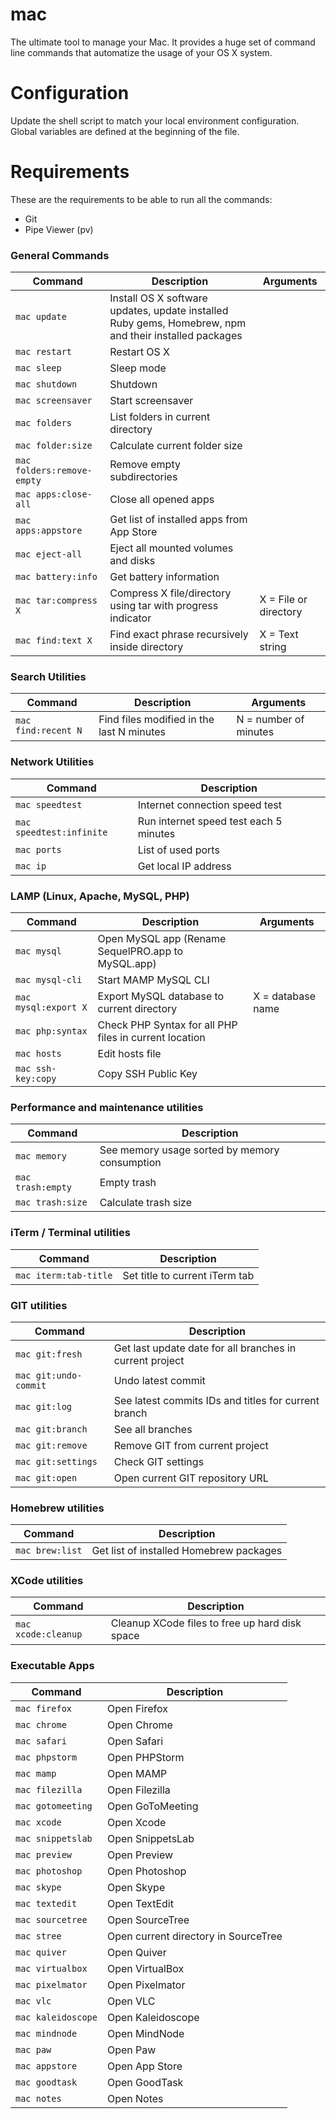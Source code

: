 # mac
The ultimate tool to manage your Mac. It provides a huge set of command line commands that automatize the usage of your OS X system.

# Configuration
Update the shell script to match your local environment configuration. Global variables are defined at the beginning of the file.

# Requirements
These are the requirements to be able to run all the commands:

* Git
* Pipe Viewer (pv)

### General Commands

| Command  | Description | Arguments |
| ------------- | ------------- | ------------- |
| `mac update`  | Install OS X software updates, update installed Ruby gems, Homebrew, npm and their installed packages  | |
| `mac restart`  | Restart OS X  | |
| `mac sleep`  | Sleep mode  | |
| `mac shutdown`  | Shutdown  | |
| `mac screensaver`  | Start screensaver  | |
| `mac folders`  | List folders in current directory  | |
| `mac folder:size`  | Calculate current folder size  | |
| `mac folders:remove-empty`  | Remove empty subdirectories  | |
| `mac apps:close-all`  | Close all opened apps  | |
| `mac apps:appstore`  | Get list of installed apps from App Store  | |
| `mac eject-all`  | Eject all mounted volumes and disks  | |
| `mac battery:info`  | Get battery information  | |
| `mac tar:compress X`  | Compress X file/directory using tar with progress indicator  | X = File or directory |
| `mac find:text X`  | Find exact phrase recursively inside directory  | X = Text string |


### Search Utilities

| Command  | Description | Arguments |
| ------------- | ------------- | ------------- |
| `mac find:recent N`  | Find files modified in the last N minutes  |  N = number of minutes  |


### Network Utilities

| Command  | Description |
| ------------- | ------------- |
| `mac speedtest`  | Internet connection speed test  |
| `mac speedtest:infinite`  | Run internet speed test each 5 minutes  |
| `mac ports`  | List of used ports  |
| `mac ip`  | Get local IP address  |


### LAMP (Linux, Apache, MySQL, PHP)

| Command  | Description | Arguments |
| ------------- | ------------- | ------------- |
| `mac mysql`  | Open MySQL app (Rename SequelPRO.app to MySQL.app)  |  |
| `mac mysql-cli`  | Start MAMP MySQL CLI  |  |
| `mac mysql:export X`  | Export MySQL database to current directory  |  X = database name  |
| `mac php:syntax`  | Check PHP Syntax for all PHP files in current location  |  |
| `mac hosts`  | Edit hosts file  |  |
| `mac ssh-key:copy`  | Copy SSH Public Key  |  |


### Performance and maintenance utilities

| Command  | Description |
| ------------- | ------------- |
| `mac memory`  | See memory usage sorted by memory consumption  |
| `mac trash:empty`  | Empty trash |
| `mac trash:size`  | Calculate trash size |


### iTerm / Terminal utilities

| Command  | Description |
| ------------- | ------------- |
| `mac iterm:tab-title`  | Set title to current iTerm tab  |


### GIT utilities

| Command  | Description |
| ------------- | ------------- |
| `mac git:fresh`  | Get last update date for all branches in current project  |
| `mac git:undo-commit`  | Undo latest commit  |
| `mac git:log`  | See latest commits IDs and titles for current branch  |
| `mac git:branch`  | See all branches  |
| `mac git:remove`  | Remove GIT from current project  |
| `mac git:settings`  | Check GIT settings  |
| `mac git:open`  | Open current GIT repository URL  |


### Homebrew utilities

| Command  | Description |
| ------------- | ------------- |
| `mac brew:list`  | Get list of installed Homebrew packages  |


### XCode utilities

| Command  | Description |
| ------------- | ------------- |
| `mac xcode:cleanup`  | Cleanup XCode files to free up hard disk space  |


### Executable Apps

| Command  | Description |
| ------------- | ------------- |
| `mac firefox`  | Open Firefox  |
| `mac chrome`  | Open Chrome  |
| `mac safari`  | Open Safari  |
| `mac phpstorm`  | Open PHPStorm  |
| `mac mamp`  | Open MAMP  |
| `mac filezilla`  | Open Filezilla  |
| `mac gotomeeting`  | Open GoToMeeting  |
| `mac xcode`  | Open Xcode  |
| `mac snippetslab`  | Open SnippetsLab  |
| `mac preview`  | Open Preview  |
| `mac photoshop`  | Open Photoshop  |
| `mac skype`  | Open Skype  |
| `mac textedit`  | Open TextEdit  |
| `mac sourcetree`  | Open SourceTree  |
| `mac stree`  | Open current directory in SourceTree  |
| `mac quiver`  | Open Quiver  |
| `mac virtualbox`  | Open VirtualBox  |
| `mac pixelmator`  | Open Pixelmator  |
| `mac vlc`  | Open VLC  |
| `mac kaleidoscope`  | Open Kaleidoscope  |
| `mac mindnode`  | Open MindNode  |
| `mac paw`  | Open Paw  |
| `mac appstore`  | Open App Store  |
| `mac goodtask`  | Open GoodTask  |
| `mac notes`  | Open Notes  |